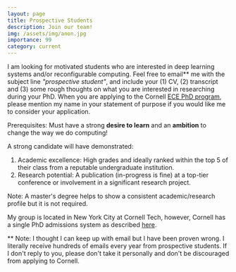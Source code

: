 ```yaml
---
layout: page
title: Prospective Students
description: Join our team!
img: /assets/img/anon.jpg
importance: 99
category: current
---
```


I am looking for motivated students who are interested in deep learning systems and/or reconfigurable computing.
Feel free to email** me with the subject line *"prospective student"*, and include your (1) CV, (2) transcript and (3) some rough thoughts on what you are interested in researching during your PhD.
When you are applying to the Cornell [ECE PhD program](https://www.ece.cornell.edu/ece/programs/graduate-programs/phd-program/phd-admission-process), please mention my name in your statement of purpose if you would like me to consider your application.

Prerequisites: Must have a strong **desire to learn** and an **ambition** to change the way we do computing!

A strong candidate will have demonstrated:

1. Academic excellence: High grades and ideally ranked within the top 5 of their class from a reputable undergraduate institution.
1. Research potential: A publication (in-progress is fine) at a top-tier conference or involvement in a significant research project.

Note: A master's degree helps to show a consistent academic/research profile but it is not required.

My group is located in New York City at Cornell Tech, however, Cornell has a single PhD admissions system as described [here](https://tech.cornell.edu/programs/phd/phd-studies/).


** Note: I thought I can keep up with email but I have been proven wrong. I literally receive hundreds of emails every year from prospective students. If I don't reply to you, please don't take it personally and don't be discouraged from applying to Cornell.
